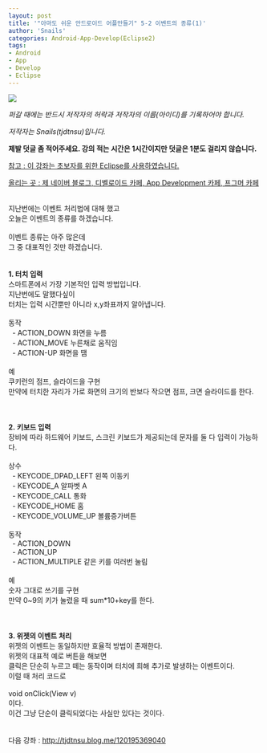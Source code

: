 ```yaml
---
layout: post
title: '"아마도 쉬운 안드로이드 어플만들기" 5-2 이벤트의 종류(1)'
author: 'Snails'
categories: Android-App-Develop(Eclipse2)
tags:
- Android
- App
- Develop
- Eclipse
---
```



<script> location.href='https://cafe.naver.com/develoid/288123' ; </script>

<p><img src="https://dthumb-phinf.pstatic.net/?src=%22http%3A%2F%2Fpostfiles3.naver.net%2F20130523_178%2Ftjdtnsu_1369283538974akCh1_JPEG%2Fand.jpg%3Ftype%3Dw2%22&amp;type=cafe_wa740"></p><p><i>퍼갈 때에는 반드시 저작자의 허락과 저작자의 이름(아이디)를 기록하어야 합니다.</i></p><p><i>저작자는 Snails(tjdtnsu)입니다.</i></p><p><span><strong><span>제발 덧글 좀 적어주세요. 강의 적는 시간은 1시간이지만 덧글은 1분도 걸리지 않습니다.</span></strong></span></p><p><u>참고 : 이 강좌는 초보자를 위한 Eclipse를 사용하였습니다.</u></p><p><u>올리는 곳 : 제 네이버 블로그, 디벨로이드 카페, App Development 카페, 프그머 카페</u></p><div>&nbsp;</div><div>지난번에는 이벤트 처리법에 대해 했고</div><div>오늘은 이벤트의 종류를 하겠습니다.</div><div>&nbsp;</div><div>이벤트 종류는 아주 많은데</div><div>그 중 대표적인 것만 하겠습니다.</div><div>&nbsp;</div><div>&nbsp;</div><div><strong>1. 터치 입력</strong></div><div>스마트폰에서 가장 기본적인 입력 방법입니다.</div><div>지난번에도 말했다싶이</div><div>터치는 입력 시간뿐만 아니라 x,y좌표까지 알아냅니다.</div><div>&nbsp;</div><div>동작</div><div>&nbsp; - ACTION_DOWN 화면을 누름</div><div>&nbsp; - ACTION_MOVE 누른채로 움직임</div><div>&nbsp; - ACTION-UP 화면을 땜</div><div>&nbsp;</div><div>예</div><div>쿠키런의 점프, 슬라이드을 구현</div><div>만약에&nbsp;터치한 자리가&nbsp;가로 화면의 크기의 반보다 작으면 점프, 크면 슬라이드를 한다.&nbsp;</div><div>&nbsp;</div><div><strong></strong>&nbsp;</div><div><strong></strong>&nbsp;</div><div><strong>2.&nbsp;키보드 입력</strong></div><div>장비에 따라 하드웨어 키보드, 스크린 키보드가 제공되는데 문자를 둘 다 입력이 가능하다.</div><div>&nbsp;</div><div>상수</div><div>&nbsp; - KEYCODE_DPAD_LEFT 왼쪽 이동키</div><div>&nbsp; - KEYCODE_A 알파벳 A</div><div>&nbsp; - KEYCODE_CALL 통화</div><div>&nbsp; - KEYCODE_HOME 홈</div><div>&nbsp; - KEYCODE_VOLUME_UP 볼륨증가버튼</div><div>&nbsp;</div><div>동작</div><div>&nbsp; -&nbsp;ACTION_DOWN</div><div>&nbsp; - ACTION_UP</div><div>&nbsp; - ACTION_MULTIPLE 같은 키를 여러번 눌림</div><div>&nbsp;</div><div>예</div><div>숫자 그대로 쓰기를 구현</div><div>만약 0~9의 키가 눌렸을 때 sum*10+key를 한다.</div><div>&nbsp;</div><div>&nbsp;</div><div>&nbsp;</div><div><strong>3. 위젯의 이벤트 처리</strong></div><div>위젯의 이벤트는 동일하지만 효율적 방법이 존재한다.</div><div>위젯의 대표적 예로 버튼을 해보면</div><div>클릭은 단순히 누르고 떼는 동작이며 터치에 희해 추가로 발생하는 이벤트이다.</div><div>이럴 때 처리 코드로</div><div>&nbsp;</div><div>void onClick(View&nbsp;v)</div><div>이다.</div><div>이건 그냥 단순이 클릭되었다는 사실만 있다는 것이다.</div><div>&nbsp;</div><div>&nbsp;</div><div>다음 강좌 : <a href="http://tjdtnsu.blog.me/120195369040">http://tjdtnsu.blog.me/120195369040</a></div><p></p><p>&nbsp;</p><p>&nbsp;</p>
